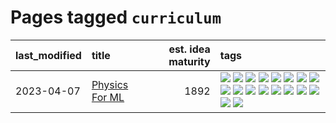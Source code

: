 # Pages tagged `curriculum`

|last_modified|title|est. idea maturity|tags
|:---|:---|---:|:---|
|2023-04-07|[Physics For ML](../physics_for_ml.md)|1892|[![](https://img.shields.io/badge/tag-brownianmotion-fde018)](../tags/brownianmotion.md) [![](https://img.shields.io/badge/tag-curriculum-d3fceb)](../tags/curriculum.md) [![](https://img.shields.io/badge/tag-curvature-e13c2b)](../tags/curvature.md) [![](https://img.shields.io/badge/tag-education-1614f8)](../tags/education.md) [![](https://img.shields.io/badge/tag-eigenvectors-297b32)](../tags/eigenvectors.md) [![](https://img.shields.io/badge/tag-gaugetheory-4ed36d)](../tags/gaugetheory.md) [![](https://img.shields.io/badge/tag-grouptheory-e127da)](../tags/grouptheory.md) [![](https://img.shields.io/badge/tag-machinelearning-7064e0)](../tags/machinelearning.md) [![](https://img.shields.io/badge/tag-manifolds-c9145c)](../tags/manifolds.md) [![](https://img.shields.io/badge/tag-ode-7ffa70)](../tags/ode.md) [![](https://img.shields.io/badge/tag-optimization-fe76cf)](../tags/optimization.md) [![](https://img.shields.io/badge/tag-pde-418eb4)](../tags/pde.md) [![](https://img.shields.io/badge/tag-physics-a3de36)](../tags/physics.md) [![](https://img.shields.io/badge/tag-probabilityfields-926797)](../tags/probabilityfields.md) [![](https://img.shields.io/badge/tag-quantummechanics-e2ec85)](../tags/quantummechanics.md) [![](https://img.shields.io/badge/tag-relativity-8b768)](../tags/relativity.md) [![](https://img.shields.io/badge/tag-tensorcalculus-3c3258)](../tags/tensorcalculus.md) [![](https://img.shields.io/badge/tag-textbook-d47f6f)](../tags/textbook.md)|